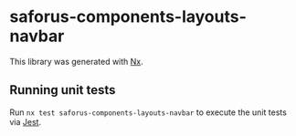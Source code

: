 # saforus-components-layouts-navbar

This library was generated with [Nx](https://nx.dev).

## Running unit tests

Run `nx test saforus-components-layouts-navbar` to execute the unit tests via [Jest](https://jestjs.io).
